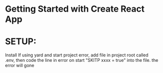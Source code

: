 # Getting Started with Create React App
# SETUP:
Install
If using yard and start project error, add file in project root called .env, then code the line in error on start "SKITP xxxx = true" into the file. the error will gone


<link href="https://fonts.googleapis.com/css2?family=PT+Sans:wght@700&display=swap" rel="stylesheet">

 